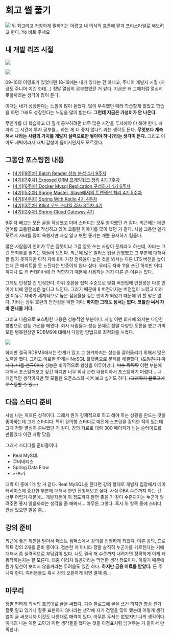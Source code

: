 # 회고 썰 풀기

![](https://t1.daumcdn.net/cfile/tistory/9973CE4D5BAC6F7120)
뭐 회고라고 거창하게 말하기는 어렵고 내 의식의 흐름에 맡겨 프리스타일로 해보려고 한다. Yo 비트 주세요

## 내 개발 리즈 시절

![](https://raw.githubusercontent.com/cheese10yun/TIL/master/assets/2018.png)

![](https://raw.githubusercontent.com/cheese10yun/TIL/master/assets/2019.png)

09-10의 이영호가 있었다면 18-19에는 내가 있다는 건 아니고, 주니어 개발자 시절 (지금도 주니어 이긴 한데...) 정말 열심히 공부했었던 거 같다. 지금은 왜 그때처럼 열심히 못할까라는 생각이 많이 든다.

이때는 내가 성장한다는 느낌이 많이 들었다. 많이 부족했던 때라 학습할게 많았고 학습을 하면 그래도 성장한다는 느낌을 많이 받는다. **그런데 지금은 가성비가 안 나온다.**

무언가를 더 학습하고 더 깊게 공부하려면 너무 많은 시간을 투자해야 야 해야 한다. 차라리 그 시간에 투자 공부를... 하는 게 더 좋지 않나?..라는 생각도 든다. **무엇보다 계속해서 나라는 사람의 가치를 개발자 실력으로만 쌓아야 하나?라는 생각이 든다.** 그리고 아마도 새벽이라서 새벽 감성이 들어서인지도 모르겠다.

## 그동안 포스팅한 내용

* [[4기][9주차] Batch Reader 성능 분석 4기 9주차](https://github.com/cheese10yun/posting-review/blob/master/yun/2021-06-05-spring-batch-reader-performance.md)
* [[4기][7주차] Exposed ORM 프레임워크 정리 4기 7주차](https://github.com/cheese10yun/posting-review/blob/master/yun/2021-05-20-exposed.md)
* [[4기][6주차] Docker Mysql Replication 구성하기 4기 6주차](https://github.com/cheese10yun/posting-review/blob/master/yun/2021-05-13-docker-mysql-replication.md)
* [[4기][5주차] Spring Master, Slave에서의 트랜잭션 처리 4기 5주차](https://github.com/cheese10yun/posting-review/blob/master/yun/2021-05-06-spring-transaction.md)
* [[4기][4주차] Spring With Kotlin 4기 4주차](https://github.com/cheese10yun/posting-review/blob/master/yun/2021-04-29-spring-kotlin.md)
* [[4기][3주차] Ktlint 코드 스타일 검사 3주차 4기](https://github.com/cheese10yun/posting-review/blob/master/yun/2021-04-22-ktlint.md)
* [[4기][2주차] Spring Cloud Gateway 4기](https://github.com/cheese10yun/posting-review/blob/master/yun/2021-04-15-spring-gateway.md)

8주 차 빼고는 모든 글을 작성했고 아마 스터디는 모두 참석했던 거 같다. 최근에는 메인 언어를 코틀린으로 작성하고 있어 코틀린 이야기를 많이 했던 거 같다. 사실 그동안 알게 모르게 자바를 많이 욕했지만 사실 알고 보면 좋기는 개뿔 용서하기 힘들다.

많은 사람들이 언어가 무슨 잘못이냐 그걸 잘못 쓰는 사람이 문제라고 하는데, 자바는 그런 면죄부를 얻기는 힘들어 보인다. 최근에 많은 릴리스 업을 진행했고 그 부분에 대해서 잘 알지 못하지만 아직 자바 8이 가장 점유율이 높은 것을 봐서는 다른 LTS 버전을 높이는데 큰 메리트를 못 느낀다는 반증이지 않나 싶다. 우리도 자바 11을 쓰긴 하지만 어디까지나 도 커 컨테이너에 더 적합하기 때문에 사용하는 거지 다른 큰 이유는 없다.

그래도 인정할 건 인정한다. 하위 호환을 집착 수준으로 맞춰 버전업에 안전성은 다른 언어에 비해 안전성은 높다고 느낀다. 그러기 때문에 8 버전까지는 버전업이 느렸고 이러한 이유로 자바가 세계적으로 높은 점유율을 갖는 언어가 되었기 때문에 뭐 할 말은 없다. 자바는 상위 호환의 안전성을 택한 거다. **하지만 그래도 용서는 없다. 코틀린 써서 자바 혼내줄 거다.**

그리고 다음으로 포스팅한 내용은 성능적인 부분이다. 사실 이번 회사에 와서는 다양한 방법으로 성능 개선을 해왔다. 회사 사람들과 성능 문제로 정말 다양한 토론을 했고 거의 모든 병목현상인 RDBMS에 대해서 다양한 방법으로 최적화를 시켰다.

![](https://steemitimages.com/1280x0/https://steemitimages.com/DQmWBSv3vLHYGEmDAzs23P4wEeYJKfLRqum9tfw5w9a8Y4g/800a133d53301a5bd9c7a3a943b3bcf9_dat.png)

하지만 결국 RDBMS에서는 한계가 있고 그 한계까지는 성능을 끌어올리기 위해서 많은 노력을 했다. 그리고 이로한 한계는 NoSQL 플랫폼으로 문제를 해결했다. ~~(도망친 거 아니다. 나름 천국이다)~~ 성능은 비약적으로 향상을 이루어냈다. ~~박수 짝짝짝~~ 이런 부분에 대해서 포스팅해보고 싶긴 하지만 너무 회사 관련 내용이라서 포스팅하기 어렵다... 내 개인적인 생각이지만 몇 모듈은 오픈소스화 시켜 보고 싶기도 하다. ~~(그래야지 블로그에 포스팅할 수 있...)~~


## 다음 스터디 준비

사실 나는 게으른 성격이다. 그래서 뭔가 강제적으로 하고 해야 하는 상황을 만드는 것을 좋아하는데 그게 스터디다. 특히 강의형 스터디로 예전에 스프링을 강의한 적이 있는데 그때 정말 열심히 공부했던 거 같다. 강의 자료로 대략 300 페이지가 넘는 슬라이드를 만들었다 이건 자랑 맞음

그래서 스터디를 준비중이다. 


* Real MySQL
* 쿠버네티스
* Spring Data Flow
* 카프카

대략 이 중에 1개 할 거 같다. Real MySQL을 한다면 강의 형태로 개발자 입장에서 데이터베이스에 중요한 부분에 대해서 한번 진행해보고 싶다. 사실 DBA 수준까지 하는 건 너무 어렵기 때문에... 개발자들이 이 정도까지 알면 좋을 거 같다 수준까지는 누군가 알려주면 좋지 않을까라는 생각을 좀 해봐서... 아무튼 그렇다. 혹시 위 항목 중에 스터디 관심 있으면 말씀 좀...

## 강의 준비
최근에 좋은 제안을 받아서 패스트 캠퍼스에서 강의를 진행하게 되었다. 이론 강의, 프로젝트 강의 2개를 준비 중이다. 겸손한 게 아니라 정말 솔직히 누군가를 가르친다는 거에 대해서 좀 실력적으로 부담감이 있다. 나도 결국 저 수준까지 내려가면 정확하게 이게 왜 동작하는지는 잘 모른다. 대충 이러지 않을까라는 막연한 생각 정도이다. 이렇기 때문에 뭔가 밑천이 보이지 않을까라는 두려움도 있긴 하다. **하지만 금융 치료를 받았다.** 돈 주니까 한다. 여러분들도 혹시 강의 오픈하게 되면 결제 좀...


## 마무리
정말 편하게 의식의 흐름대로 글을 써봤다. 기술 블로그에 글을 쓰긴 하지만 항상 뭔가 잘못 알고 있거나 잘못 표현하지 않나라는 생각에 자기 검열을 많이 했는데 이렇게 생각 없이 글 써보니까 이것도 나름대로 매력이 있다. 아무튼 두서는 없었지만 나의 생각이다. 이때의 나는 이런 고민과 이런 생각들을 했다는 것을 이정표처럼 남겨두는 거 같아서 만족한다.
